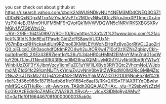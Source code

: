you can check out about github at https://r.search.yahoo.com/cbclk2/dWU9NDkyNUY4NEM3MDdCNEQ3OSZ1dD0xNjQxNDgxMTcxNzYwJnVvPTc2MDcyNjIwODczNjkxJmx0PTImcz0xJmVzPXI4eEJ3Mm9HUFM5MF9rQVpfQk1MVWVDQWN5c1NRVlRKSXBGSXRvMGlvUVZGbWtvLQ--/RV=2/RE=1641509972/RO=10/RU=https%3a%2f%2fwww.bing.com%2faclick%3fld%3de8EujTPawbjGidtZcffS8awjVUCUxN-V67mBqxqRHNckaAdjUn9RZmo63KMjtLEYtWoNEHtrPz8yo3orRtVCL2uo2lriQ0_xjELcsO_6h0aoghdfQfdmRZO4wh2uJtORKw4710of2zXlZNsZqbicyCkh-puItp1nvRS_2XEz43BRZjem1q%26u%3daHR0cHMlM2ElMmYlMmZndG1odWIuY29tJTJmJTNmdXRtX3Rlcm0lM2RnaXQlMjUyMGh1YiUyNnV0bV9jYW1wYWlnbiUzZGF3YXJlbmVzcy1icmFuZC1uYW1lLXByb3RlY3Qtc2VhcmNoLWJpbmclMjZ1dG1fc291cmNlJTNkYmluZyUyNnV0bV9tZWRpdW0lM2RjcGMlMjZtc2Nsa2lkJTNkMzZjOTg4YzE4NzE1MWFkYjhkMWZlOTE2ODRjNmFhZjM%26rlid%3d36c988c187151adb8d1fe91684c6aaf3/RK=2/RS=TFlAX9TYqOBwIwmMfSQk.GTHuRk-;_ylt=Awrxzw_TA9dh3QQAJAC7HAx.;_ylu=Y29sbwNzZzMEcG9zAzEEdnRpZAMEc2VjA292LXRvcA--;_ylc=X3IDMgRydAMw?IG=0af1cf0f16644670810000000035ab0c
